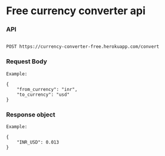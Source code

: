 # Free currency converter api

### API

``` 

POST https://currency-converter-free.herokuapp.com/convert 

```
### Request Body 
```
Example: 

{
    "from_currency": "inr",
    "to_currency": "usd"
}
```

### Response object
```
Example: 

{
    "INR_USD": 0.013
}
```